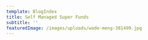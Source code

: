 ```yaml
---
template: BlogIndex
title: Self Managed Super Funds
subtitle: ''
featuredImage: /images/uploads/wade-meng-381499.jpg
---
```

